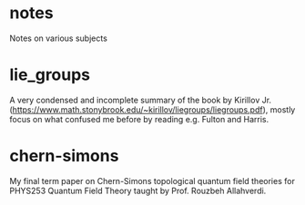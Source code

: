 # notes
Notes on various subjects

# lie_groups
A very condensed and incomplete summary of the book by Kirillov Jr. (https://www.math.stonybrook.edu/~kirillov/liegroups/liegroups.pdf), mostly focus on what confused me before by reading e.g. Fulton and Harris.

# chern-simons
My final term paper on Chern-Simons topological quantum field theories for PHYS253 Quantum Field Theory taught by Prof. Rouzbeh Allahverdi.
